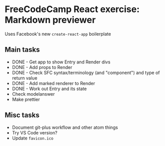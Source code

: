 # FreeCodeCamp React exercise: Markdown previewer

Uses Facebook's new `create-react-app` boilerplate

## Main tasks

* DONE - Get app to show Entry and Render divs
* DONE - Add props to Render
* DONE - Check SFC syntax/terminology (and "component") and type of return value
* DONE - Add marked renderer to Render
* DONE - Work out Entry and its state
* Check modelanswer
* Make prettier

## Misc tasks

* Document git-plus workflow and other atom things
* Try VS Code version?
* Update `favicon.ico`

